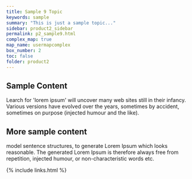```yaml
---
title: Sample 9 Topic
keywords: sample
summary: "This is just a sample topic..."
sidebar: product2_sidebar
permalink: p2_sample9.html
complex_map: true
map_name: usermapcomplex
box_number: 2
toc: false
folder: product2
---
```




## Sample Content

Learch for 'lorem ipsum' will uncover many web sites still in their infancy. Various versions have evolved over the years, sometimes by accident, sometimes on purpose (injected humour and the like).


## More sample content

model sentence structures, to generate Lorem Ipsum which looks reasonable. The generated Lorem Ipsum is therefore always free from repetition, injected humour, or non-characteristic words etc.

{% include links.html %}
